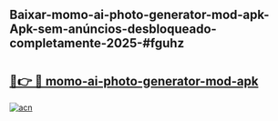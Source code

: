 ## Baixar-momo-ai-photo-generator-mod-apk-Apk-sem-anúncios-desbloqueado-completamente-2025-#fguhz

# <h2><a href="https://ainizakaria.my?title=momo-ai-photo-generator-mod-apk&ref=22M">🔗👉 🔴 momo-ai-photo-generator-mod-apk</a></h2>

[![acn](https://github.com/user-attachments/assets/0f9c940e-d8b0-45ae-aac7-cd30a18b3e1c)](https://ainizakaria.my?title=momo-ai-photo-generator-mod-apk&ref=22M)

